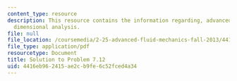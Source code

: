 ```yaml
---
content_type: resource
description: This resource contains the information regarding, advanced fluid mechanics,
  dimensional analysis.
file: null
file_location: /coursemedia/2-25-advanced-fluid-mechanics-fall-2013/4416eb962415ae2cb9fe6c52fced4a34_MIT2_25F13_Shapi7.12_Solut.pdf
file_type: application/pdf
resourcetype: Document
title: Solution to Problem 7.12
uid: 4416eb96-2415-ae2c-b9fe-6c52fced4a34
---
```


